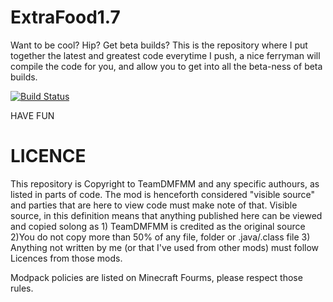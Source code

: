 ExtraFood1.7
============
 Want to be cool? Hip? Get beta builds?
 This is the repository where I put together the latest and greatest code
 everytime I push, a nice ferryman will compile the code for you, and allow you to get into all the
 beta-ness of beta builds.
 
[![Build Status](https://drone.io/github.com/TeamDmfMM/Extra-Food/status.png)](https://drone.io/github.com/TeamDmfMM/Extra-Food/latest)
 
 HAVE FUN
 
 
 LICENCE
============
 This repository is Copyright to TeamDMFMM and any specific authours, as listed in parts of code. The mod is henceforth considered "visible source" and parties that are here to view code must make note of that. Visible source, in this definition means that anything published here can be viewed and copied solong as 1) TeamDMFMM is credited as the original source 2)You do not copy more than 50% of any file, folder or .java/.class file 3) Anything not written by me (or that I've used from other mods) must follow Licences from those mods.
 
 Modpack policies are listed on Minecraft Fourms, please respect those rules.


